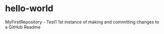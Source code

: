 # hello-world
MyFirstRepository - Test1
1st instance of making and committing changes to a GitHub Readme

